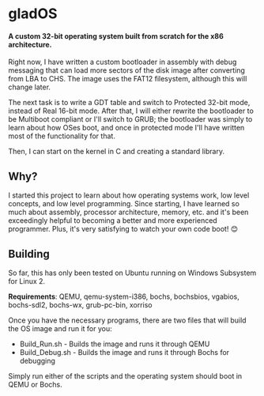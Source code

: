 # gladOS
#### A custom 32-bit operating system built from scratch for the x86 architecture.
Right now, I have written a custom bootloader in assembly with debug messaging that can load more sectors of the disk image after converting from LBA to CHS. The image uses the FAT12 filesystem, although this will change later.

The next task is to write a GDT table and switch to Protected 32-bit mode, instead of Real 16-bit mode. After that, I will either rewrite the bootloader to be Multiboot compliant or I'll switch to GRUB; the bootloader was simply to learn about how OSes boot, and once in protected mode I'll have written most of the functionality for that. 

Then, I can start on the kernel in C and creating a standard library.
## Why?
I started this project to learn about how operating systems work, low level concepts, and low level programming. Since starting, I have learned so much about assembly, processor architecture, memory, etc. and it's been exceedingly helpful to becoming a better and more experienced programmer. Plus, it's very satisfying to watch your own code boot! 😊

## Building
So far, this has only been tested on Ubuntu running on Windows Subsystem for Linux 2.

**Requirements**: QEMU, qemu-system-i386, bochs, bochsbios, vgabios, bochs-sdl2, bochs-wx, grub-pc-bin, xorriso

Once you have the necessary programs, there are two files that will build the OS image and run it for you:
- Build_Run.sh - Builds the image and runs it through QEMU
- Build_Debug.sh - Builds the image and runs it through Bochs for debugging

Simply run either of the scripts and the operating system should boot in QEMU or Bochs.